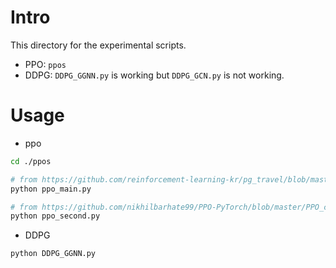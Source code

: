 # Intro
This directory for the experimental scripts.

- PPO: `ppos`
- DDPG: `DDPG_GGNN.py` is working but `DDPG_GCN.py` is not working.

# Usage
- ppo
```bash
cd ./ppos

# from https://github.com/reinforcement-learning-kr/pg_travel/blob/master/mujoco/main.py 
python ppo_main.py

# from https://github.com/nikhilbarhate99/PPO-PyTorch/blob/master/PPO_continuous.py 
python ppo_second.py
```

- DDPG
```bash
python DDPG_GGNN.py
```